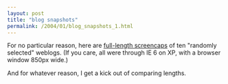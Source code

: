 ```yaml
---
layout: post
title: "blog snapshots"
permalink: /2004/01/blog_snapshots_1.html
---
```


<p>For no particular reason, here are <a href="http://sippey.com/2004/blog-snaps/">full-length screencaps</a> of ten "randomly selected" weblogs.  (If you care, all were through IE 6 on XP, with a browser window 850px wide.)  </p>

<p>And for whatever reason, I get a kick out of comparing lengths.</p>


